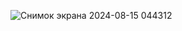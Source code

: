 ![Снимок экрана 2024-08-15 044312](https://github.com/user-attachments/assets/66363c36-209f-4bce-9cd0-e3818c8e0704)
